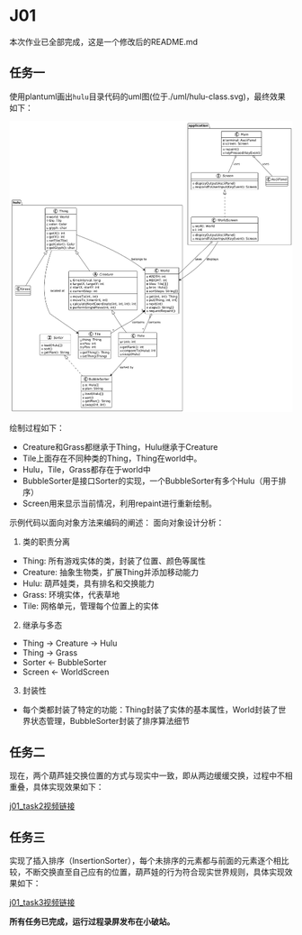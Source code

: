# J01

本次作业已全部完成，这是一个修改后的README.md

## 任务一

使用plantuml画出`hulu`目录代码的uml图(位于./uml/hulu-class.svg)，最终效果如下：

![my uml](./uml/Hulu.png)

绘制过程如下：
* Creature和Grass都继承于Thing，Hulu继承于Creature
* Tile上面存在不同种类的Thing，Thing在world中。
* Hulu，Tile，Grass都存在于world中
* BubbleSorter是接口Sorter的实现，一个BubbleSorter有多个Hulu（用于排序）
* Screen用来显示当前情况，利用repaint进行重新绘制。

示例代码以面向对象方法来编码的阐述：
面向对象设计分析：
1. 类的职责分离
* Thing: 所有游戏实体的类，封装了位置、颜色等属性
* Creature: 抽象生物类，扩展Thing并添加移动能力
* Hulu: 葫芦娃类，具有排名和交换能力
* Grass: 环境实体，代表草地
* Tile: 网格单元，管理每个位置上的实体
2. 继承与多态
* Thing → Creature → Hulu
* Thing → Grass
* Sorter ← BubbleSorter
* Screen ← WorldScreen
3. 封装性
* 每个类都封装了特定的功能：Thing封装了实体的基本属性，World封装了世界状态管理，BubbleSorter封装了排序算法细节

## 任务二

现在，两个葫芦娃交换位置的方式与现实中一致，即从两边缓缓交换，过程中不相重叠，具体实现效果如下：  

[j01_task2视频链接](https://www.bilibili.com/video/BV1Z8aYzXEV6/)

## 任务三

实现了插入排序（InsertionSorter），每个未排序的元素都与前面的元素逐个相比较，不断交换直至自己应有的位置，葫芦娃的行为符合现实世界规则，具体实现效果如下： 

[j01_task3视频链接](https://www.bilibili.com/video/BV1B7aBzTERz/)



**所有任务已完成，运行过程录屏发布在小破站。**
